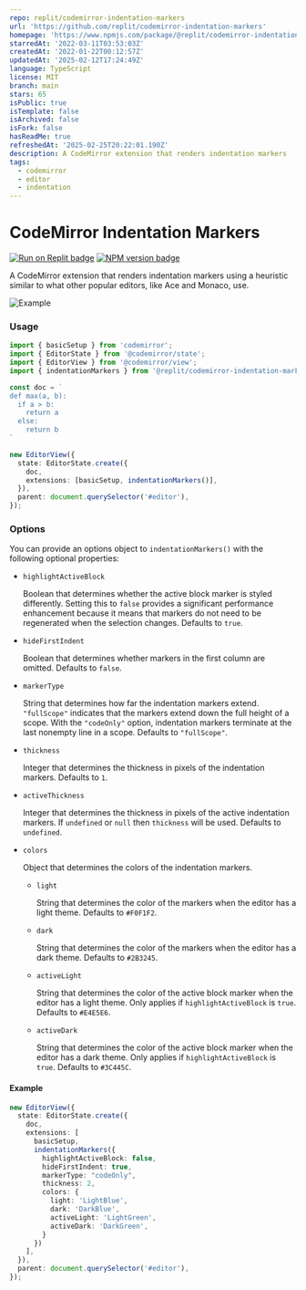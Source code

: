 ```yaml
---
repo: replit/codemirror-indentation-markers
url: 'https://github.com/replit/codemirror-indentation-markers'
homepage: 'https://www.npmjs.com/package/@replit/codemirror-indentation-markers'
starredAt: '2022-03-11T03:53:03Z'
createdAt: '2022-01-22T00:12:57Z'
updatedAt: '2025-02-12T17:24:49Z'
language: TypeScript
license: MIT
branch: main
stars: 65
isPublic: true
isTemplate: false
isArchived: false
isFork: false
hasReadMe: true
refreshedAt: '2025-02-25T20:22:01.190Z'
description: A CodeMirror extension that renders indentation markers
tags:
  - codemirror
  - editor
  - indentation
---
```


# CodeMirror Indentation Markers

<span><a href="https://replit.com/@util/codemirror-indentation-markers" title="Run on Replit badge"><img src="https://replit.com/badge/github/replit/codemirror-indentation-markers" alt="Run on Replit badge" /></a></span>
<span><a href="https://www.npmjs.com/package/@replit/codemirror-indentation-markers" title="NPM version badge"><img src="https://img.shields.io/npm/v/@replit/codemirror-indentation-markers?color=blue" alt="NPM version badge" /></a></span>

A CodeMirror extension that renders indentation markers using a
heuristic similar to what other popular editors, like Ace and Monaco, use.

![Example](public/cm-indentation-markers.png)

### Usage

```ts
import { basicSetup } from 'codemirror';
import { EditorState } from '@codemirror/state';
import { EditorView } from '@codemirror/view';
import { indentationMarkers } from '@replit/codemirror-indentation-markers';

const doc = `
def max(a, b):
  if a > b:
    return a
  else:
    return b
`

new EditorView({
  state: EditorState.create({
    doc,
    extensions: [basicSetup, indentationMarkers()],
  }),
  parent: document.querySelector('#editor'),
});

```

### Options

You can provide an options object to `indentationMarkers()` with the following
optional properties:

- `highlightActiveBlock`
    
    Boolean that determines whether the active block marker is styled
    differently. Setting this to `false` provides a significant performance
    enhancement because it means that markers do not need to be regenerated
    when the selection changes. Defaults to `true`.
 
- `hideFirstIndent`

    Boolean that determines whether markers in the first column are omitted.
    Defaults to `false`.
  
- `markerType`
  
    String that determines how far the indentation markers extend. `"fullScope"` indicates that the markers extend down the full height of a scope. With the `"codeOnly"` option, indentation markers terminate at the last nonempty line in a scope. Defaults to `"fullScope"`.

- `thickness`

    Integer that determines the thickness in pixels of the indentation markers. Defaults to `1`.

- `activeThickness`

    Integer that determines the thickness in pixels of the active indentation markers. If `undefined` or `null` then `thickness` will be used. Defaults to `undefined`.

- `colors`

    Object that determines the colors of the indentation markers.

    - `light`

        String that determines the color of the markers when the editor has a light theme. Defaults to `#F0F1F2`.

    - `dark`

        String that determines the color of the markers when the editor has a dark theme. Defaults to `#2B3245`.

    - `activeLight`

        String that determines the color of the active block marker when the editor has a light theme. Only applies if `highlightActiveBlock` is `true`. Defaults to `#E4E5E6`.

    - `activeDark`

        String that determines the color of the active block marker when the editor has a dark theme. Only applies if `highlightActiveBlock` is `true`. Defaults to `#3C445C`.

#### Example

```ts
new EditorView({
  state: EditorState.create({
    doc,
    extensions: [
      basicSetup,
      indentationMarkers({
        highlightActiveBlock: false,
        hideFirstIndent: true,
        markerType: "codeOnly",
        thickness: 2,
        colors: {
          light: 'LightBlue',
          dark: 'DarkBlue',
          activeLight: 'LightGreen',
          activeDark: 'DarkGreen',
        }
      })
    ],
  }),
  parent: document.querySelector('#editor'),
});
```
